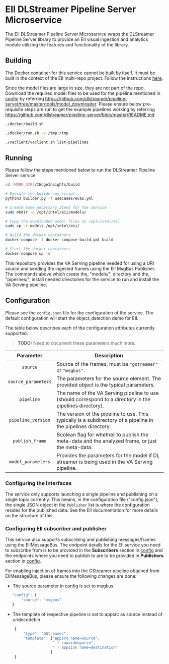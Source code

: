 EII DLStreamer Pipeline Server Microservice
===========================================

The EII DLStreamer Pipeline Server Microservice wraps the DLStreamer Pipeline Server
library to provide an EII visual ingestion and analytics module utilizing the
features and functionality of the library.

## Building

The Docker container for this service cannot be built by itself. It must be
built in the context of the EII multi-repo project. Follow the instructions
[here](https://github.com/open-edge-insights/eii-manifests).

Since the model files are large in size, they are not part of the repo.
Download the required model files to be used for the pipeline mentioned in
[config](./config.json) by referring https://github.com/dlstreamer/pipeline-server/tree/master/tools/model_downloader.
Please ensure below pre-requisite steps are run to get the example pipelines
working by referring https://github.com/dlstreamer/pipeline-server/blob/master/README.md

```sh
./docker/build.sh

./docker/run.sh -v /tmp:/tmp

./vaclient/vaclient.sh list-pipelines
```

## Running

Please follow the steps mentioned below to run the DLStreamer Pipeline Server service

```sh
cd [WORK_DIR]/IEdgeInsights/build

# Execute the builder.py script
python3 builder.py -f usecases/evas.yml

# Create some necessary items for the service
sudo mkdir -p /opt/intel/eii/models/

# Copy the downloaded model files to /opt/intel/eii
sudo cp -r models /opt/intel/eii/

# Build the docker containers
docker-compose -f docker-compose-build.yml build

# Start the docker containers
docker-compose up -d
```

This repository provides the VA Serving pipeline needed for using a URI source
and sending the ingested frames using the EII MsgBus Publisher. The commands above
which create the, "models/", directory and the, "pipelines/", install needed
directories for the service to run and install the VA Serving pipeline.

## Configuration

Please see the `config.json` file for the configuration of the service. The
default configuration will start the object_detection demo for EII.

The table below describes each of the configuration attributes currently
supported.

> **TODO:** Need to document these parameters much more.

|      Parameter      |                                                     Description                                                |
| :-----------------: | -------------------------------------------------------------------------------------------------------------- |
| `source`            | Source of the frames, must be `"gstreamer"` or `"msgbus"`.                                                    |
| `source_parameters` | The parameters for the source element. The provided object is the typical parameters.                          |
| `pipeline`          | The name of the VA Serving pipeline to use (should correspond to a directory in the pipelines directory).      |
| `pipeline_version`  | The version of the pipeline to use. This typically is a subdirectory of a pipeline in the pipelines directory. |
| `publish_frame`     | Boolean flag for whether to publish the meta-data and the analyzed frame, or just the meta-data.               |
| `model_parameters`  | Provides the parameters for the model if DL streamer is being used in the VA Serving pipeline.                 |

### Configuring the Interfaces

The service only supports launching a single pipeline and publishing on a
single topic currently. This means, in the configuration file ("config.json"),
the single JSON object in the `Publisher` list is where the configuration
resides for the published data. See the EII documentation for more details on
the structure of this.

### Configuring EII subscriber and publisher

This service also supports subscribing and publishing messages/frames using the
EIIMessageBus.
The endpoint details for the EII service you need to subscribe from is to be
provided in the **Subscribers** section in [config](config.json) and the endpoints
where you need to publish to are to be provided in **Publishers** section in
[config](config.json).

For enabling injection of frames into the GStreamer pipeline obtained from
EIIMessageBus, please ensure the following changes are done:

* The source parameter in [config](config.json) is set to msgbus
 
 ```javascript
    "config": {
        "source": "msgbus"
    }
 ```

* The template of respective pipeline is set to appsrc as source instead of uridecodebin

```javascript
    {
        "type": "GStreamer",
        "template": ["appsrc name=source",
                     " ! rawvideoparse",
                     " ! appsink name=destination"
                    ]
    }
```

